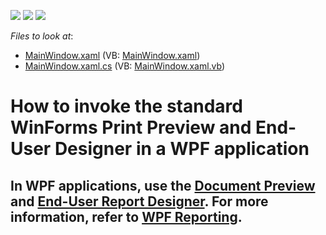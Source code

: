 <!-- default badges list -->
![](https://img.shields.io/endpoint?url=https://codecentral.devexpress.com/api/v1/VersionRange/128601636/21.1.5%2B)
[![](https://img.shields.io/badge/Open_in_DevExpress_Support_Center-FF7200?style=flat-square&logo=DevExpress&logoColor=white)](https://supportcenter.devexpress.com/ticket/details/E2086)
[![](https://img.shields.io/badge/📖_How_to_use_DevExpress_Examples-e9f6fc?style=flat-square)](https://docs.devexpress.com/GeneralInformation/403183)
<!-- default badges end -->
*Files to look at*:

* [MainWindow.xaml](./CS/WpfXtraReports/MainWindow.xaml) (VB: [MainWindow.xaml](./VB/WpfXtraReports/MainWindow.xaml))
* [MainWindow.xaml.cs](./CS/WpfXtraReports/MainWindow.xaml.cs) (VB: [MainWindow.xaml.vb](./VB/WpfXtraReports/MainWindow.xaml.vb))
<!-- default file list end -->
# How to invoke the standard WinForms Print Preview and End-User Designer in a WPF application

## In WPF applications, use the [Document Preview](https://docs.devexpress.com/WPF/DevExpress.Xpf.Printing.DocumentPreviewControl) and [End-User Report Designer](https://docs.devexpress.com/XtraReports/114104/create-end-user-reporting-applications/wpf-reporting/end-user-report-designer). For more information, refer to [WPF Reporting](https://docs.devexpress.com/XtraReports/9830/create-end-user-reporting-applications/wpf-reporting).


